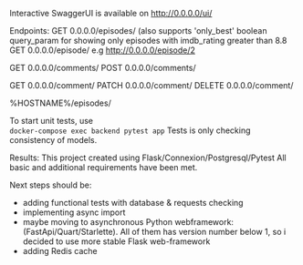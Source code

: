 Interactive SwaggerUI is available on http://0.0.0.0/ui/

Endpoints:
GET 0.0.0.0/episodes/ (also supports 'only_best' boolean query_param for showing only episodes with imdb_rating greater than 8.8
GET 0.0.0.0/episode/<id> e.g http://0.0.0.0/episode/2

GET 0.0.0.0/comments/
POST 0.0.0.0/comments/

GET 0.0.0.0/comment/<id>
PATCH 0.0.0.0/comment/<id>
DELETE 0.0.0.0/comment/<id>

%HOSTNAME%/episodes/


To start unit tests, use  
```docker-compose exec backend pytest app```
Tests is only checking consistency of models.

Results:
This project created using Flask/Connexion/Postgresql/Pytest
All basic and additional requirements have been met.

Next steps should be:
- adding functional tests with database & requests checking
- implementing async import
- maybe moving to asynchronous Python webframework: (FastApi/Quart/Starlette).
All of them has version number below 1, so i decided to use more stable Flask web-framework
- adding Redis cache
